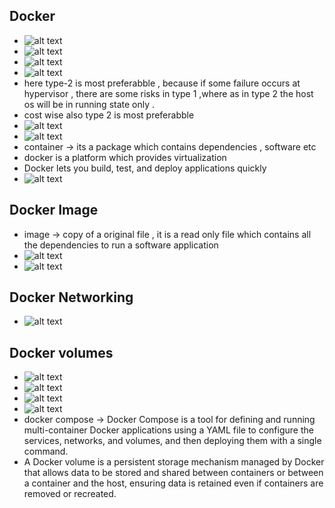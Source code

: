 ## Docker

- ![alt text](image-213.png)
- ![alt text](image-214.png)
- ![alt text](image-215.png)
- ![alt text](image-216.png)
- here type-2 is most preferabble , because if some failure occurs at hypervisor , there are some risks in type 1 ,where as in type 2 the host os will be in running state only .
- cost wise also type 2 is most preferabble
- ![alt text](image-217.png)
- ![alt text](image-218.png)
- container -> its a package which contains dependencies , software etc
- docker is a platform which provides virtualization
- Docker lets you build, test, and deploy applications quickly
- ![alt text](image-219.png)

## Docker Image

- image -> copy of a original file , it is a read only file which contains all the dependencies to run a software application
- ![alt text](image-220.png)
- ![alt text](image-221.png)

## Docker Networking

- ![alt text](image-222.png)

## Docker volumes

- ![alt text](image-223.png)
- ![alt text](image-224.png)
- ![alt text](image-225.png)
- ![alt text](image-226.png)
- docker compose -> Docker Compose is a tool for defining and running multi-container Docker applications using a YAML file to configure the services, networks, and volumes, and then deploying them with a single command.
- A Docker volume is a persistent storage mechanism managed by Docker that allows data to be stored and shared between containers or between a container and the host, ensuring data is retained even if containers are removed or recreated.

